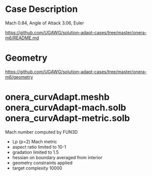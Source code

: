 
# Case Description

Mach 0.84, Angle of Attack 3.06, Euler

https://github.com/UGAWG/solution-adapt-cases/tree/master/onera-m6/README.md

# Geometry

https://github.com/UGAWG/solution-adapt-cases/tree/master/onera-m6/geometry

# onera_curvAdapt.meshb onera_curvAdapt-mach.solb onera_curvAdapt-metric.solb

Mach number computed by FUN3D
- Lp (p=2) Mach metric
- aspect ratio limited to 10-1
- gradation limited to 1.5
- hessian on boundary averaged from interior
- geometry constraints applied
- target complexity 10000
